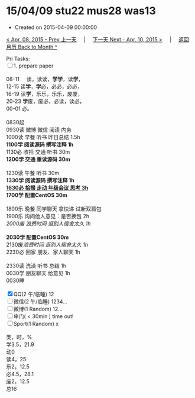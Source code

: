 # 15/04/09 stu22 mus28 was13

- Created on 2015-04-09 00:00:00

[< Apr. 08, 2015 - Prev 上一天](_archived/lifelogs/2015/04/d08.md) &nbsp; &nbsp; | &nbsp; &nbsp; [下一天 Next - Apr. 10, 2015 >](_archived/lifelogs/2015/04/d10.md) &nbsp; &nbsp; |  &nbsp; &nbsp; [返回月历 Back to Month ^](_archived/lifelogs/2015/04/index.md)
<br/><div>Pri Tasks:<br/><input type="checkbox" />1. prepare paper</div><div><div><br/></div>08-11     读，读读，<b>学学</b>，读<b>学</b>，<br/>12-15 读<b>学</b>，<b>学</b>必，必必，必必，<br/>16-19 读<b>学</b>，乐乐，乐乐，废废，<br/>20-23 <b>学</b>废，废必，必读，读必，</div><div>00-01 必。</div><div><div><br/></div>0830起<br/>0930读 微博 微信 阅读 内务</div><div>1000读 早餐 听书 昨日总结 1.5h</div><div><b>1100</b><b>学 阅读源码 撰写注释</b><b> 1h</b></div><div><div>1130必 收拾 交通 听书 30m</div><div><b>1200学 交通 重读源码 30m</b></div><div><br/></div>1230读 午餐 听书 30m</div><div><b>1330</b><b>学 阅读源码 撰写注释</b><b> 1h</b></div><div><u><b>1630必 拾掇 走动 年级会议 思考 3h</b></u></div><div><b>1700学</b><b> 配置CentOS 30m</b><div><br/></div>1800乐 晚餐 同学聊天 拿快递 试新双肩包</div><div>1900乐 询问他人意见：是否换包 2h</div><div><i>2000废 浪费时间 逛别人宿舍太久 1</i><i>h</i></div><div><i><br/></i></div><div><b>2030学 配置CentOS 30m</b><div>2130废<i>浪费时间 逛别人宿舍太久 1h</i></div>2230必 回家 朋友、家人聊天 1h<br/><br/></div><div>2330读 洗澡 听书 总结 1h</div><div>0030学 朋友聊天 给意见 1h</div><div>0030睡</div><div><br/></div><div><input type="checkbox" checked="true" />QQ(2 午/临睡) 12<br/><input type="checkbox" />微信(2 午/临睡) 1234…<br/><input type="checkbox" />微博(1 Random) 12…</div><div><input type="checkbox" />串门( < 30min ) time out!</div><div><input type="checkbox" />Sport(1 Random) x</div><div><div><br/></div>类，时，%<br/>学3.5，21.9<br/>动0<br/>读4，25<br/>乐2，12.5<br/>必4.5，28.1<br/>废2，12.5<br/>总16</div>
